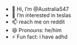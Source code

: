 - 👋 Hi, I’m @Australia547
- 👀 I’m interested in teslas
- 📫 reach me on reddit
- 😄 Pronouns: he/him
- ⚡ Fun fact: i have adhd

<!---
Australia547/Australia547 is a ✨ special ✨ repository because its `README.md` (this file) appears on your GitHub profile.
You can click the Preview link to take a look at your changes.
--->
